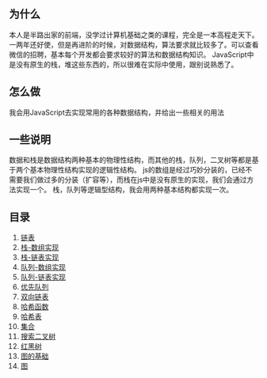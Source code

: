 ## 为什么
本人是半路出家的前端，没学过计算机基础之类的课程，完全是一本高程走天下。一两年还好使，但是再进阶的时候，对数据结构，算法要求就比较多了。可以查看微信的招聘，基本每个开发都会要求较好的算法和数据结构知识。
JavaScript中是没有原生的栈，堆这些东西的，所以很难在实际中使用，跟别说熟悉了。

## 怎么做
我会用JavaScript去实现常用的各种数据结构，并给出一些相关的用法

## 一些说明
数据和栈是数据结构两种基本的物理性结构，而其他的栈，队列，二叉树等都是基于两个基本物理性结构实现的逻辑性结构。
js的数组是经过巧妙分装的，已经不需要我们做过多的分装（扩容等），而栈在js中是没有原生的实现，我们会通过方法实现一个。
栈，队列等逻辑型结构，我会用两种基本结构都实现一次。

## 目录

  1. [链表](./linked-list.js)
  2. [栈-数组实现](./stack-array.js)
  3. [栈-链表实现](./stack-linkedlist.js)
  4. [队列-数组实现](./queue-array.js)
  5. [队列-链表实现](./queue-linkedlist.js)
  6. [优先队列](./priority-queue.array.js)
  7. [双向链表](./doubly-linked-list.js)
  8. [哈希函数](./hash-function.js)
  9. [哈希表](./hash-table.js)
  10. [集合](./set.js)
  11. [搜索二叉树](./binary-search-tree.js)
  12. [红黑树](./tree.md)
  13. [图的基础](./graph.md)
  14. [图](./graph.js)

